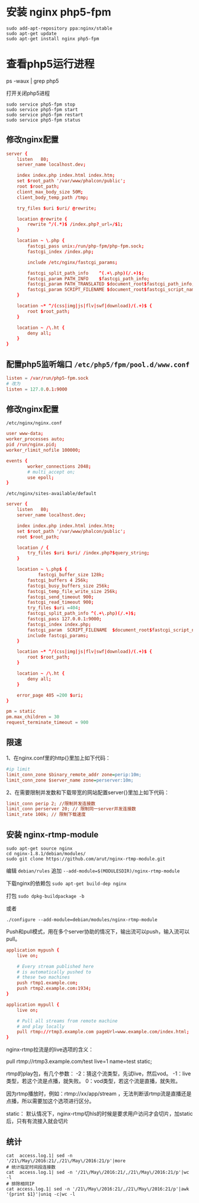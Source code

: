 # 安装 nginx php5-fpm

```shell
sudo add-apt-repository ppa:nginx/stable
sudo apt-get update
sudo apt-get install nginx php5-fpm
```

# 查看php5运行进程
ps -waux | grep php5

打开关闭php5进程
```shell
sudo service php5-fpm stop
sudo service php5-fpm start
sudo service php5-fpm restart
sudo service php5-fpm status
```

## 修改nginx配置
```conf
server {
	listen   80;
	server_name localhost.dev;

	index index.php index.html index.htm;
	set $root_path '/var/www/phalcon/public';
	root $root_path;
	client_max_body_size 50M;
	client_body_temp_path /tmp;

	try_files $uri $uri/ @rewrite;

	location @rewrite {
		rewrite ^/(.*)$ /index.php?_url=/$1;
	}

	location ~ \.php {
		fastcgi_pass unix:/run/php-fpm/php-fpm.sock;
		fastcgi_index /index.php;

		include /etc/nginx/fastcgi_params;

		fastcgi_split_path_info	   ^(.+\.php)(/.+)$;
		fastcgi_param PATH_INFO	   $fastcgi_path_info;
		fastcgi_param PATH_TRANSLATED $document_root$fastcgi_path_info;
		fastcgi_param SCRIPT_FILENAME $document_root$fastcgi_script_name;
	}

	location ~* ^/(css|img|js|flv|swf|download)/(.+)$ {
		root $root_path;
	}

	location ~ /\.ht {
		deny all;
	}
}
```

## 配置php5监听端口 `/etc/php5/fpm/pool.d/www.conf`

```conf
listen = /var/run/php5-fpm.sock
# 改为
listen = 127.0.0.1:9000
```

## 修改nginx配置
`/etc/nginx/nginx.conf`
```conf
user www-data;
worker_processes auto;
pid /run/nginx.pid;
worker_rlimit_nofile 100000;

events {
        worker_connections 2048;
        # multi_accept on;
        use epoll;
}

```

`/etc/nginx/sites-available/default`
```conf
server {
	listen   80;
	server_name localhost.dev;

	index index.php index.html index.htm;
	set $root_path '/var/www/phalcon/public';
	root $root_path;

	location / {
		try_files $uri $uri/ /index.php?$query_string;
	}

	location ~ \.php$ {
	        fastcgi_buffer_size 128k;
		fastcgi_buffers 4 256k;
		fastcgi_busy_buffers_size 256k;
		fastcgi_temp_file_write_size 256k;
		fastcgi_send_timeout 900;
		fastcgi_read_timeout 900;
		try_files $uri =404;
		fastcgi_split_path_info ^(.+\.php)(/.+)$;
		fastcgi_pass 127.0.0.1:9000;
		fastcgi_index index.php;
		fastcgi_param  SCRIPT_FILENAME  $document_root$fastcgi_script_name;
		include fastcgi_params;
	}

	location ~* ^/(css|img|js|flv|swf|download)/(.+)$ {
		root $root_path;
	}

	location ~ /\.ht {
		deny all;
	}

	error_page 405 =200 $uri;
}
```

```conf
pm = static
pm.max_children = 30
request_terminate_timeout = 900
```

## 限速

1、在nginx.conf里的http{}里加上如下代码：
```ini
#ip limit
limit_conn_zone $binary_remote_addr zone=perip:10m;
limit_conn_zone $server_name zone=perserver:10m;
```
2、在需要限制并发数和下载带宽的网站配置server{}里加上如下代码：
```ini
limit_conn perip 2; //限制并发连接数
limit_conn perserver 20; // 限制同一server并发连接数
limit_rate 100k; // 限制下载速度
```

## 安装 nginx-rtmp-module
```shell
sudo apt-get source nginx
cd nginx-1.8.1/debian/modules/
sudo git clone https://github.com/arut/nginx-rtmp-module.git
```

编辑 `debian/rules` 追加 `--add-module=$(MODULESDIR)/nginx-rtmp-module`

下载nginx的依赖包
`sudo apt-get build-dep nginx`

打包
`sudo dpkg-buildpackage -b`

或者

```shell
./configure --add-module=debian/modules/nginx-rtmp-module
```

Push和pull模式，用在多个server协助的情况下，输出流可以push，输入流可以pull。

```conf 
application mypush {
    live on;

    # Every stream published here
    # is automatically pushed to 
    # these two machines
    push rtmp1.example.com;
    push rtmp2.example.com:1934;
}

application mypull {
    live on;

    # Pull all streams from remote machine
    # and play locally
    pull rtmp://rtmp3.example.com pageUrl=www.example.com/index.html;
}
```

nginx-rtmp拉流是的live选项的含义：

pull rtmp://rtmp3.example.com/test  live=1 name=test static;

rtmp的play包，有几个参数：
-2：猜这个流类型，先试live，然后vod。
-1：live类型，若这个流是点播，就失败。
0：vod类型，若这个流是直播，就失败。

因为rtmp播放时，例如：rtmp://xx/app/stream ，无法判断该rtmp流是直播还是点播，所以需要加这个选项进行区分。

static：
默认情况下，nginx-rtmp切hls的时候是要求用户访问才会切片，加static后，只有有流接入就会切片

## 统计
```shell
cat  access.log.1| sed -n '/21\/May\/2016:21/,/21\/May\/2016:21/p'|more
# 统计指定时间段连接数
cat  access.log.1| sed -n '/21\/May\/2016:21/,/21\/May\/2016:21/p'|wc -l
# 排除相同IP
cat access.log.1| sed -n '/21\/May\/2016:21/,/21\/May\/2016:21/p'|awk '{print $1}'|uniq -c|wc -l
```
